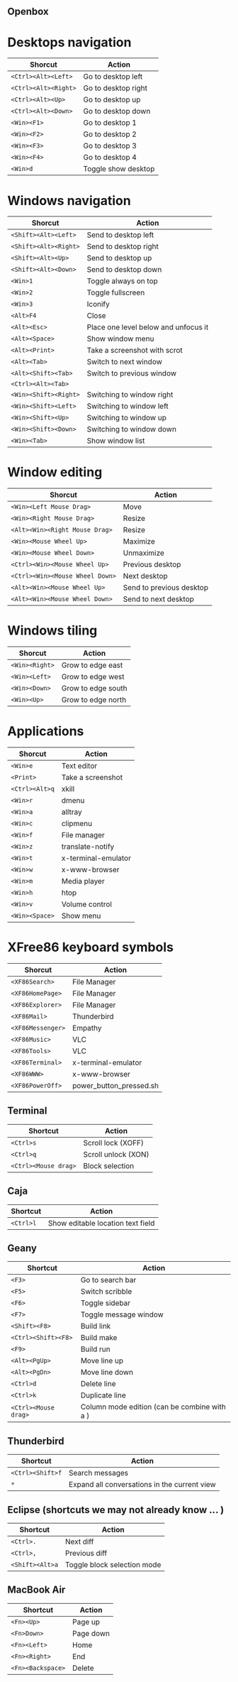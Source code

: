 ## Openbox

# Desktops navigation

| Shorcut | Action |
| --- | --- |
| `<Ctrl><Alt><Left>`			| Go to desktop left |
| `<Ctrl><Alt><Right>`			| Go to desktop right |
| `<Ctrl><Alt><Up>`			| Go to desktop up |
| `<Ctrl><Alt><Down>`			| Go to desktop down |
| `<Win><F1>`				| Go to desktop 1 |
| `<Win><F2>`				| Go to desktop 2 |
| `<Win><F3>`				| Go to desktop 3 |
| `<Win><F4>`				| Go to desktop 4 |
| `<Win>d`				| Toggle show desktop |

# Windows navigation

| Shorcut | Action |
| --- | --- |
| `<Shift><Alt><Left>`			| Send to desktop left |
| `<Shift><Alt><Right>`			| Send to desktop right |
| `<Shift><Alt><Up>`			| Send to desktop up |
| `<Shift><Alt><Down>`			| Send to desktop down |
| `<Win>1`				| Toggle always on top |
| `<Win>2`				| Toggle fullscreen |
| `<Win>3`				| Iconify |
| `<Alt>F4`				| Close |
| `<Alt><Esc>`				| Place one level below and unfocus it |
| `<Alt><Space>`			| Show window menu |
| `<Alt><Print>`			| Take a screenshot with scrot |
| `<Alt><Tab>`				| Switch to next window |
| `<Alt><Shift><Tab>`			| Switch to previous window |
| `<Ctrl><Alt><Tab>`			||
| `<Win><Shift><Right>`			| Switching to window right |
| `<Win><Shift><Left>`			| Switching to window left |
| `<Win><Shift><Up>`			| Switching to window up |
| `<Win><Shift><Down>`			| Switching to window down |
| `<Win><Tab>`				| Show window list |

# Window editing

| Shorcut | Action |
| --- | --- |
| `<Win><Left Mouse Drag>`		| Move |
| `<Win><Right Mouse Drag>`		| Resize |
| `<Alt><Win><Right Mouse Drag>`	| Resize |
| `<Win><Mouse Wheel Up>`		| Maximize |
| `<Win><Mouse Wheel Down>`		| Unmaximize |
| `<Ctrl><Win><Mouse Wheel Up>`		| Previous desktop |
| `<Ctrl><Win><Mouse Wheel Down>`	| Next desktop |
| `<Alt><Win><Mouse Wheel Up>`		| Send to previous desktop |
| `<Alt><Win><Mouse Wheel Down>`	| Send to next desktop |

# Windows tiling

| Shorcut | Action |
| --- | --- |
| `<Win><Right>`			| Grow to edge east |
| `<Win><Left>`				| Grow to edge west |
| `<Win><Down>`				| Grow to edge south |
| `<Win><Up>`				| Grow to edge north |

# Applications

| Shorcut | Action |
| --- | --- |
| `<Win>e`				| Text editor |
| `<Print>`				| Take a screenshot |
| `<Ctrl><Alt>q`			| xkill |
| `<Win>r`				| dmenu |
| `<Win>a`				| alltray |
| `<Win>c`				| clipmenu |
| `<Win>f`				| File manager |
| `<Win>z`				| translate-notify |
| `<Win>t`				| x-terminal-emulator |
| `<Win>w`				| x-www-browser |
| `<Win>m`				| Media player |
| `<Win>h`				| htop |
| `<Win>v`				| Volume control |
| `<Win><Space>`			| Show menu |

# XFree86 keyboard symbols

| Shorcut | Action |
| --- | --- |
| `<XF86Search>`			| File Manager |
| `<XF86HomePage>`			| File Manager |
| `<XF86Explorer>`			| File Manager |
| `<XF86Mail>`				| Thunderbird |
| `<XF86Messenger>`			| Empathy |
| `<XF86Music>`				| VLC |
| `<XF86Tools>`				| VLC |
| `<XF86Terminal>`			| x-terminal-emulator |
| `<XF86WWW>`				| x-www-browser |
| `<XF86PowerOff>`			| power_button_pressed.sh |

## Terminal

| Shortcut | Action |
| --- | --- |
| `<Ctrl>s`				| Scroll lock (XOFF) |
| `<Ctrl>q`				| Scroll unlock (XON) |
| `<Ctrl><Mouse drag>`			| Block selection |

## Caja

| Shortcut | Action |
| --- | --- |
| `<Ctrl>l`				| Show editable location text field |

## Geany

| Shortcut | Action |
| --- | --- |
| `<F3>`				| Go to search bar |
| `<F5>`				| Switch scribble |
| `<F6>`				| Toggle sidebar |
| `<F7>`				| Toggle message window |
| `<Shift><F8>`				| Build link |
| `<Ctrl><Shift><F8>`			| Build make |
| `<F9>`				| Build run |
| `<Alt><PgUp>`				| Move line up |
| `<Alt><PgDn>`				| Move line down |
| `<Ctrl>d`				| Delete line |
| `<Ctrl>k`				| Duplicate line |
| `<Ctrl><Mouse drag>`			| Column mode edition (can be combine with a <Shift>) |

## Thunderbird

| Shortcut | Action |
| --- | --- |
| `<Ctrl><Shift>f`			| Search messages |
| `*`					| Expand all conversations in the current view |

## Eclipse (shortcuts we may not already know ... )

| Shortcut | Action |
| --- | --- |
| `<Ctrl>.`				| Next diff |
| `<Ctrl>,`				| Previous diff |
| `<Shift><Alt>a`			| Toggle block selection mode |

## MacBook Air

| Shortcut | Action |
| --- | --- |
| `<Fn><Up>` 				| Page up |
| `<Fn>Down>` 				| Page down |
| `<Fn><Left>` 				| Home |
| `<Fn><Right>` 			| End |
| `<Fn><Backspace>` 			| Delete |
